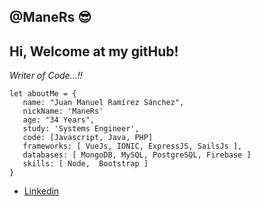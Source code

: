 ## @ManeRs 😎

## Hi, Welcome at my gitHub!
<i>Writer of Code...!!</i>


```
let aboutMe = {
   name: "Juan Manuel Ramírez Sánchez",
   nickName: 'ManeRs'
   age: "34 Years",
   study: 'Systems Engineer',
   code: [Javascript, Java, PHP]
   frameworks: [ VueJs, IONIC, ExpressJS, SailsJs ],
   databases: [ MongoDB, MySQL, PostgreSQL, Firebase ]
   skills: [ Node,  Bootstrap ]
}

```

- [Linkedin](https://www.linkedin.com/in/manuel-ramirez-a1258164/)

